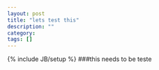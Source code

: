 ```yaml
---
layout: post
title: "lets test this"
description: ""
category: 
tags: []
---
```

{% include JB/setup %}
###this needs to be teste